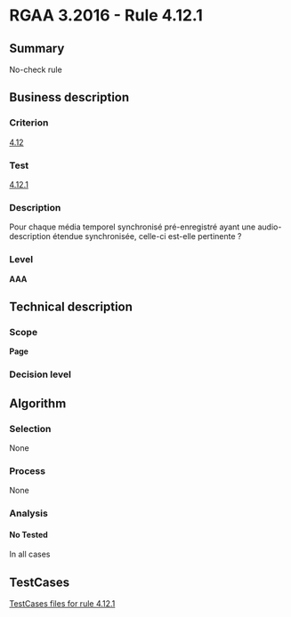 # RGAA 3.2016 - Rule 4.12.1

## Summary
No-check rule


## Business description

### Criterion
[4.12](http://references.modernisation.gouv.fr/rgaa-accessibilite/criteres.html#crit-4-12)

### Test
[4.12.1](http://references.modernisation.gouv.fr/rgaa-accessibilite/criteres.html#test-4-12-1)

### Description
Pour chaque média temporel synchronisé pré-enregistré ayant une audio-description étendue synchronisée, celle-ci est-elle pertinente ?

### Level
**AAA**


## Technical description

### Scope
**Page**

### Decision level


## Algorithm

### Selection
None

### Process
None

### Analysis

#### No Tested
In all cases


##  TestCases

[TestCases files for rule 4.12.1](https://github.com/Asqatasun/Asqatasun/tree/RGAA_3.2016/rules/rules-rgaa3.2016/src/test/resources/testcases/rgaa32016/Rgaa32016Rule041201/)


